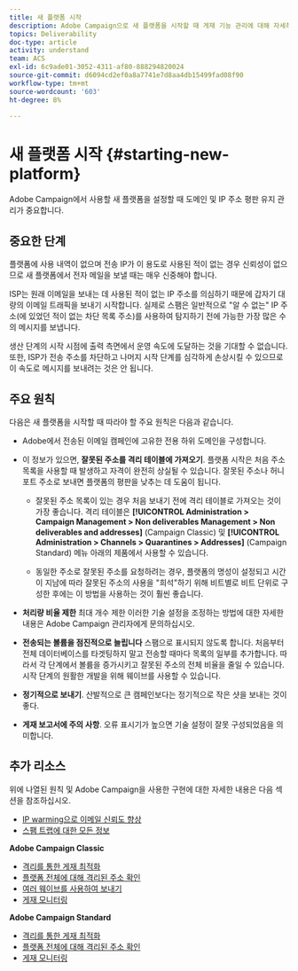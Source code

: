 ```yaml
---
title: 새 플랫폼 시작
description: Adobe Campaign으로 새 플랫폼을 시작할 때 게재 기능 관리에 대해 자세히 알아보십시오.
topics: Deliverability
doc-type: article
activity: understand
team: ACS
exl-id: 6c9ade01-3052-4311-af80-888294820024
source-git-commit: d6094cd2ef0a8a7741e7d8aa4db15499fad08f90
workflow-type: tm+mt
source-wordcount: '603'
ht-degree: 8%

---
```


# 새 플랫폼 시작 {#starting-new-platform}

Adobe Campaign에서 사용할 새 플랫폼을 설정할 때 도메인 및 IP 주소 평판 유지 관리가 중요합니다.

## 중요한 단계

플랫폼에 사용 내역이 없으며 전송 IP가 이 용도로 사용된 적이 없는 경우 신뢰성이 없으므로 새 플랫폼에서 전자 메일을 보낼 때는 매우 신중해야 합니다.

ISP는 원래 이메일을 보내는 데 사용된 적이 없는 IP 주소를 의심하기 때문에 갑자기 대량의 이메일 트래픽을 보내기 시작합니다. 실제로 스팸은 일반적으로 &quot;알 수 없는&quot; IP 주소(에 있었던 적이 없는 차단 목록 주소)를 사용하여 탐지하기 전에 가능한 가장 많은 수의 메시지를 보냅니다.

생산 단계의 시작 시점에 출력 측면에서 운영 속도에 도달하는 것을 기대할 수 없습니다. 또한, ISP가 전송 주소를 차단하고 나머지 시작 단계를 심각하게 손상시킬 수 있으므로 이 속도로 메시지를 보내려는 것은 안 됩니다.

## 주요 원칙

다음은 새 플랫폼을 시작할 때 따라야 할 주요 원칙은 다음과 같습니다.

* Adobe에서 전송된 이메일 캠페인에 고유한 전용 하위 도메인을 구성합니다.

* 이 정보가 있으면, **잘못된 주소를 격리 테이블에 가져오기**.
플랫폼 시작은 처음 주소 목록을 사용할 때 발생하고 자격이 완전히 상실될 수 있습니다. 잘못된 주소나 허니포트 주소로 보내면 플랫폼의 평판을 낮추는 데 도움이 됩니다.

   * 잘못된 주소 목록이 있는 경우 처음 보내기 전에 격리 테이블로 가져오는 것이 가장 좋습니다. 격리 테이블은 **[!UICONTROL Administration > Campaign Management > Non deliverables Management > Non deliverables and addresses]** (Campaign Classic) 및 **[!UICONTROL Administration > Channels > Quarantines > Addresses]** (Campaign Standard) 메뉴 아래의 제품에서 사용할 수 있습니다.

   * 동일한 주소로 잘못된 주소를 요청하려는 경우, 플랫폼의 명성이 설정되고 시간이 지남에 따라 잘못된 주소의 사용을 &quot;희석&quot;하기 위해 비트별로 비트 단위로 구성한 후에는 이 방법을 사용하는 것이 훨씬 좋습니다.

* **처리량 비율 제한** 최대 개수 제한 이러한 기술 설정을 조정하는 방법에 대한 자세한 내용은 Adobe Campaign 관리자에게 문의하십시오.

* **전송되는 볼륨을 점진적으로 늘립니다** 스팸으로 표시되지 않도록 합니다. 처음부터 전체 데이터베이스를 타겟팅하지 말고 전송할 때마다 목록의 일부를 추가합니다. 따라서 각 단계에서 볼륨을 증가시키고 잘못된 주소의 전체 비율을 줄일 수 있습니다. 시작 단계의 원활한 개발을 위해 웨이브를 사용할 수 있습니다.

* **정기적으로 보내기**. 산발적으로 큰 캠페인보다는 정기적으로 작은 샷을 보내는 것이 좋다.
* **게재 보고서에 주의 사항**. 오류 표시기가 높으면 기술 설정이 잘못 구성되었음을 의미합니다.

## 추가 리소스

위에 나열된 원칙 및 Adobe Campaign을 사용한 구현에 대한 자세한 내용은 다음 섹션을 참조하십시오.

* [IP warming으로 이메일 신뢰도 향상](../../help/additional-resources/increase-reputation-with-ip-warming.md)
* [스팸 트랩에 대한 모든 정보](../../help/additional-resources/all-about-spam-traps.md)

**Adobe Campaign Classic**

* [격리를 통한 게재 최적화](https://experienceleague.adobe.com/docs/campaign-classic/using/sending-messages/monitoring-deliveries/understanding-quarantine-management.html#optimizing-your-delivery-through-quarantines)
* [플랫폼 전체에 대해 격리된 주소 확인](https://experienceleague.adobe.com/docs/campaign-classic/using/sending-messages/monitoring-deliveries/understanding-quarantine-management.html#identifying-quarantined-addresses-for-the-entire-platform)
* [여러 웨이브를 사용하여 보내기](https://experienceleague.adobe.com/docs/campaign-classic/using/sending-messages/key-steps-when-creating-a-delivery/steps-sending-the-delivery.html#sending-using-multiple-waves)
* [게재 모니터링](https://experienceleague.adobe.com/docs/campaign-classic/using/sending-messages/monitoring-deliveries/about-delivery-monitoring.html?lang=ko)

**Adobe Campaign Standard**

* [격리를 통한 게재 최적화](https://experienceleague.adobe.com/docs/campaign-standard/using/testing-and-sending/monitoring-messages/understanding-quarantine-management.html#optimizing-your-delivery-through-quarantines)
* [플랫폼 전체에 대해 격리된 주소 확인](https://experienceleague.adobe.com/docs/campaign-standard/using/testing-and-sending/monitoring-messages/understanding-quarantine-management.html)
* [게재 모니터링](https://experienceleague.adobe.com/docs/campaign-standard/using/testing-and-sending/monitoring-messages/monitoring-a-delivery.html)
